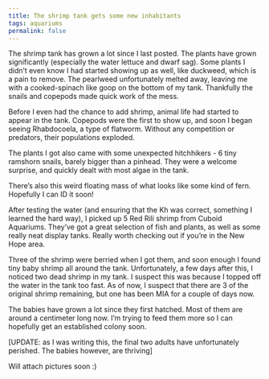 ```yaml
---
title: The shrimp tank gets some new inhabitants
tags: aquariums
permalink: false
---
```


The shrimp tank has grown a lot since I last posted. The plants have grown significantly (especially the water lettuce and dwarf sag).  Some plants I didn’t even know I had started showing up as well, like duckweed, which is a pain to remove. The pearlweed unfortunately melted away, leaving me with a cooked-spinach like goop on the bottom of my tank. Thankfully the snails and copepods made quick work of the mess.

Before I even had the chance to add shrimp, animal life had started to appear in the tank. Copepods were the first to show up, and soon I began seeing Rhabdocoela, a type of flatworm.  Without any competition or predators, their populations exploded.  

The plants I got also came with some unexpected hitchhikers - 6 tiny ramshorn snails, barely bigger than a pinhead. They were a welcome surprise, and quickly dealt with most algae in the tank.

There’s also this weird floating mass of what looks like some kind of fern. Hopefully I can ID it soon! 

After testing the water (and ensuring that the Kh was correct, something I learned the hard way), I picked up 5 Red Rili shrimp from Cuboid Aquariums. They’ve got a great selection of fish and plants, as well as some really neat display tanks. Really worth checking out if you’re in the New Hope area.

Three of the shrimp were berried when I got them, and soon enough I found tiny baby shrimp all around the tank. Unfortunately, a few days after this, I noticed two dead shrimp in my tank. I suspect this was because I topped off the water in the tank too fast. As of now, I suspect that there are 3 of the original shrimp remaining, but one has been MIA for a couple of days now.

The babies have grown a lot since they first hatched. Most of them are around a centimeter long now. I’m trying to feed them more so I can hopefully get an established colony soon.

[UPDATE: as I was writing this, the final two adults have unfortunately perished. The babies however, are thriving]

Will attach pictures soon :)
